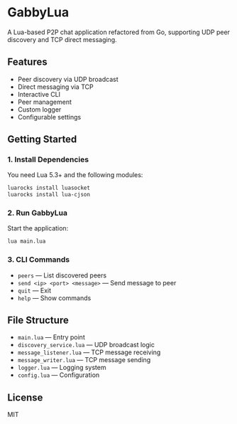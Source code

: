 
# GabbyLua

A Lua-based P2P chat application refactored from Go, supporting UDP peer discovery and TCP direct messaging.


## Features
- Peer discovery via UDP broadcast
- Direct messaging via TCP
- Interactive CLI
- Peer management
- Custom logger
- Configurable settings


## Getting Started

### 1. Install Dependencies

You need Lua 5.3+ and the following modules:

```bash
luarocks install luasocket
luarocks install lua-cjson
```

### 2. Run GabbyLua

Start the application:

```bash
lua main.lua
```

### 3. CLI Commands
- `peers` — List discovered peers
- `send <ip> <port> <message>` — Send message to peer
- `quit` — Exit
- `help` — Show commands


## File Structure
- `main.lua` — Entry point
- `discovery_service.lua` — UDP broadcast logic
- `message_listener.lua` — TCP message receiving
- `message_writer.lua` — TCP message sending
- `logger.lua` — Logging system
- `config.lua` — Configuration


## License
MIT
